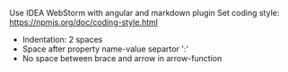 Use IDEA WebStorm with angular and markdown plugin
Set coding style: https://npmjs.org/doc/coding-style.html
- Indentation: 2 spaces
- Space after property name-value separtor ':'
- No space between brace and arrow in arrow-function

